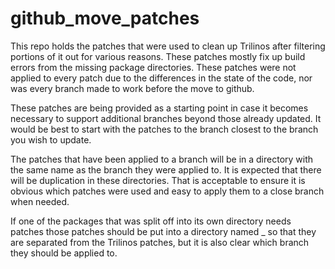 # github_move_patches

This repo holds the patches that were used to clean up Trilinos after filtering
portions of it out for various reasons. These patches mostly fix up build
errors from the missing package directories. These patches were not applied to
every patch due to the differences in the state of the code, nor was every
branch made to work before the move to github. 

These patches are being provided as a starting point in case it becomes
necessary to support additional branches beyond those already updated. It would
be best to start with the patches to the branch closest to the branch you wish
to update.


The patches that have been applied to a branch will be in a directory with the
same name as the branch they were applied to. It is expected that there will be
duplication in these directories. That is acceptable to ensure it is obvious
which patches were used and easy to apply them to a close branch when needed.

If one of the packages that was split off into its own directory needs patches
those patches should be put into a directory named <package>_<branch> so that
they are separated from the Trilinos patches, but it is also clear which branch
they should be applied to.
